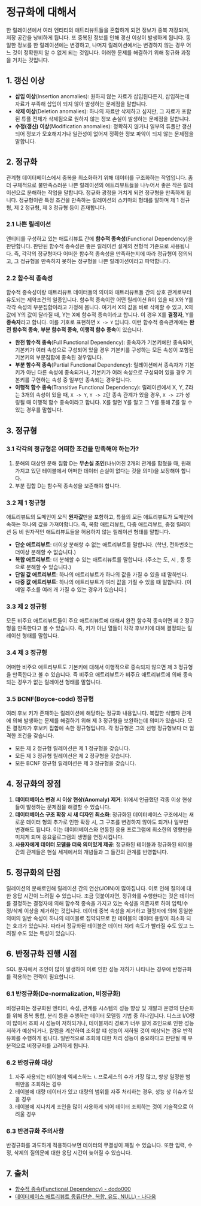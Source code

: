 # 정규화에 대해서

한 릴레이션에서 여러 엔티티의 애트리뷰트들을 혼합하게 되면 정보가 중복 저장되며, 저장 공간을 낭비하게 됩니다. 또 중복된 정보를 인해 갱신 이상이 발생하게 됩니다. 동일한 정보를 한 릴레이션에는 변경하고, 나머지 릴레이션에서는 변경하지 않는 경우 어느 것이 정확한지 알 수 없게 되는 것입니다. 이러한 문제를 해결하기 위해 정규화 과정을 거치는 것입니다.

## 1. 갱신 이상

- **삽입 이상**(Insertion anomalies): 원하지 않는 자료가 삽입된다든지, 삽입하는데 자료가 부족해 삽입이 되지 않아 발생하는 문제점을 말합니다.
- **삭제 이상**(Deletion anomalies): 하나의 자료만 삭제하고 싶지만, 그 자료가 포함된 튜플 전체가 삭제됨으로 원하지 않는 정보 손실이 발생하는 문제점을 말합니다.
- **수정(갱신) 이상**(Modification anomalies): 정확하지 않거나 일부의 튜플만 갱신되어 정보가 모호해지거나 일관성이 없어져 정확한 정보 파악이 되지 않는 문제점을 말합니다.

## 2. 정규화

관계형 데이터베이스에서 중복을 최소화하기 위해 데이터를 구조화하는 작업입니다. 좀 더 구체적으로 불만족스러운 나쁜 릴레이션의 애트리뷰트듫을 나누어서 좋은 작은 릴레이션으로 분해하는 작업을 말합니다. 정규화 광정을 거치게 되면 정규형을 만족하게 됩니다. 정규형이란 특정 조건을 만족하는 릴레이션의 스키마의 형태를 말하며 제 1 정규형, 제 2 정규형, 제 3 정규형 등이 존재합니다.

### 2.1 나쁜 릴레이션

엔티티를 구성하고 있는 애트리뷰트 간에 **함수적 종속성**(Functional Dependency)을 판단합니다. 판단된 함수적 종속성은 좋은 릴레이션 설계의 전형적 기준으로 사용됩니다. 즉, 각각의 정규형마다 어떠한 함수적 종속성을 만족하는지에 따라 정규형이 정의되고, 그 정규형을 만족하지 못하는 정규형을 나쁜 릴레이션이라고 파악합니다.

### 2.2 함수적 종속성

함수적 종속성이랑 애트리뷰트 데이터들의 의미와 애트리뷰트들 간의 상호 관계로부터 유도되는 제약조건의 일종입니다. 함수적 종속이란 어떤 릴레이션 R이 있을 때 X와 Y를 각각 속성의 부분집합이라고 가정해 봅니다. 여기서 X의 값을 바로 삭제할 수 있고, X의 값에 Y의 값이 달라질 때, Y는 X에 함수적 종속이라고 합니다. 이 경우 X를 **결정자**, Y를 **종속자**라고 합니다. 이를 기호로 표현하면 `X -> Y` 입니다. 이런 함수적 종속관계에는 **완전 함수적 종속**, **부분 함수적 종속**, **이행적 함수 종속**이 있습니다.

- **완전 함수적 종속**(Full Functional Dependency): 종속자가 기본키에만 종속되며, 기본키가 여러 속성으로 구성되어 있을 경우 기본키를 구성하는 모든 속성이 포함된 기본키의 부분집합에 종속된 경우입니다.
- **부분 함수적 종속**(Partial Functional Dependency): 릴레이션에서 종속자가 기본키가 아닌 다른 속성에 종속되거나, 기본키가 여러 속성으로 구성되어 있을 경우 기본키를 구현하는 속성 중 일부만 종속되는 경우입니다.
- **이행적 함수 종속**(Transitive Functional Dependency): 릴레이션에서 X, Y, Z라는 3개의 속성이 있을 때, `X -> Y`, `Y -> Z`란 종속 관계가 있을 경우, `X -> Z`가 성링될 때 이행적 함수 종속이라고 합니다. X를 알면 Y를 알고 그 Y를 통해 Z를 알 수 있는 경우를 말합니다.

## 3. 정규형

### 3.1 각각의 정규형은 어떠한 조건을 만족해야 하는가?

1. 분해의 대상인 분해 집합 D는 **무손실 조인**(나뉘어진 2개의 관계를 합쳤을 때, 원래 가지고 있던 테이블에서 어떠한 데이터 손실이 없다는 것을 의미)을 보장해야 합니다.
2. 부분 집합 D는 함수적 종속성을 보존해야 합니다.

### 3.2 제 1 정규형

애트리뷰트의 도메인이 오직 **원자값**만을 포함하고, 튜플의 모든 애트리뷰트가 도메인에 속하는 하나의 값을 가져야합니다. 즉, 복합 애트리뷰트, 다중 애트리뷰트, 중첩 릴레이션 등 비 원자적인 애트리뷰트들을 허용하지 않는 릴레이션 형태를 말합니다.

- **단순 애트리뷰트**: 더이상 분해항 수 없는 애트리뷰트를 말합니다. (학년, 전화번호는 더이상 분해할 수 없습니다.)
- **복합 애트리뷰트**: 더 분해할 수 있는 애트리뷰트를 말합니다. (주소는 도, 시 , 동 등으로 분해할 수 있습니다.)
- **단일 값 애트리뷰트**: 하나의 애트리뷰트가 하나의 값을 가질 수 있을 떄 말하빈다.
- **다중 값 애트리뷰트**: 하나의 애트리뷰트가 여러 값을 가질 수 있을 떄 말합니다. (이메일 주소를 여러 개 가질 수 있는 경우가 있습니다.)

### 3.3 제 2 정규형

모든 비주요 애트리뷰트들이 주요 애트리뷰트에 대해서 완전 함수적 종속이면 제 2 정규형을 만족한다고 볼 수 있습니다. 즉, 키가 아닌 열들이 각각 후보키에 대해 결정되는 릴레이션 형태를 말합니다.

### 3.4 제 3 정규형

어떠한 비주요 애트리뷰트도 기본키에 대해서 이행적으로 종속되지 않으면 제 3 정규형을 만족한다고 볼 수 있습니다. 즉 비주요 애트리뷰트가 비주요 애트리뷰트에 의해 종속되는 경우가 없는 릴레이션 형태를 말합니다.

### 3.5 BCNF(Boyce-codd) 정규형

여러 후보 키가 존재하는 릴레이션에 해당하는 정규화 내용입니다. 복잡한 식별자 관계에 의해 발생하는 문제를 해결하기 위해 제 3 정규형을 보완하는데 의미가 있습니다. 모든 결정자가 후보키 집합에 속한 정규형입니다. 각 정규형은 그의 선행 정규형보다 더 엄격한 조건을 갖습니다.

- 모든 제 2 정규형 릴레이션은 제 1 정규형을 갖습니다.
- 모든 제 3 정규형 릴레이션은 제 2 정규형을 갖습니다.
- 모든 BCNF 정규형 릴레이션은 제 3 정규형을 갖습니다.

## 4. 정규화의 장점

1. **데이터베이스 변경 시 이상 현상(Anomaly) 제거**: 위에서 언급했던 각종 이상 현상들이 발생하는 문제점을 해결할 수 있습니다.
2. **데이터베이스 구조 확장 시 새 디자인 최소화**: 정규화된 데이터베이스 구조에서는 새로운 데이터 형의 추가로 인한 확장 시, 그 구조를 변경하지 않아도 되거나 일부만 변경해도 됩니다. 이는 데이터베이스와 연동된 응용 프로그램에 최소한의 영향만을 미치게 되며 응요읖로그램의 생명을 연장시킵니다.
3. **사용자에게 데이터 모델을 더욱 의미있게 제공**: 정규화된 테이블과 정규화된 테이블간의 관계들은 현실 세계에서의 개념들과 그 들간의 관계를 반영합니다.

## 5. 정규화의 단점

릴레이션의 분해로인해 릴레이션 간의 연산(JOIN)이 많아집니다. 이로 인해 질의에 대한 응답 시간이 느려질 수 있습니다. 조금 덧붙이자면, 정규화를 수행한다는 것은 데이터를 결정하는 결정자에 의해 함수적 종속을 가지고 있는 속성을 의존자로 하여 입력/수정/삭제 이상을 제거하는 것입니다. 데이테 중복 속성을 제거하고 결정자에 의해 동일한 의미의 일반 속성이 하나의 테이블로 집약되므로 한 테이블의 데이터 용량이 최소화 되는 효과가 있습니다. 따라서 정규화된 테이블은 데이터 처리 속도가 빨라질 수도 있고 느려질 수도 있는 특성이 있습니다.

## 6. 반정규화 진행 시점

SQL 문자에서 조인이 많이 발생하여 이로 인한 성능 저하가 나타나는 경우에 반정규화를 적용하는 전략이 필요합니다.

### 6.1 반정규화(De-normalization, 비정규화)

비정규화는 정규화된 엔티티, 속성, 관계를 시스템의 성능 향상 및 개발과 운영의 단순화를 위해 중복 통합, 분리 등을 수행하는 데이터 모델링 기법 중 하나입니다. 디스크 I/O량이 많아서 조회 시 성능이 저하되거나, 테이블끼리 경로가 너무 멀어 조인으로 인한 성능 저하가 예상되거나, 칼럼을 계산하여 조회할 떄 성능이 저하될 것이 예상되는 경우 반적유화를 수행하게 됩니다. 일반적으로 조회에 대한 처리 성능이 중요하다고 판단될 때 부분적으로 비정규화를 고려하게 됩니다.

### 6.2 반정규화 대상

1. 자주 사용되는 테이블에 엑세스하느 ㄴ프로세스의 수가 가장 많고, 항상 일정한 범위만을 조회하는 경우
2. 테이블에 대량 데이터가 있고 대량의 범위를 자주 처리하는 경우, 성능 상 이슈가 있을 경우
3. 테이블에 지나치게 조인을 많이 사용하게 되어 데이터 조회하는 것이 기술적으로 어려울 경우

### 6.3 반경규화 주의사항

반경규화를 과도하게 적용하다보면 데이터의 무결성이 깨질 수 있습니다. 또한 입력, 수정, 삭제의 질의문에 대한 응답 시간이 늦어질 수 있습니다.

## 7. 출처

- [함수적 종속(Functional Dependency) - dodo000](https://dodo000.tistory.com/20)
- [데이터베이스 애트리뷰트 종류(단순, 복합, 유도, NULL) - 나다움](https://life-with-coding.tistory.com/279)
